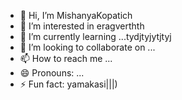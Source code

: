 - 👋 Hi, I’m MishanyaKopatich
- 👀 I’m interested in eragverthth
- 🌱 I’m currently learning ...tydjtyjytjtyj
- 💞️ I’m looking to collaborate on ...
- 📫 How to reach me ...
- 😄 Pronouns: ...
- ⚡ Fun fact: yamakasi|||)
<!---
MishanyaKopatich/MishanyaKopatich is a ✨ special ✨ repository because its `README.md` (this file) appears on your GitHub profile.
You can click the Preview link to take a look at your changes.

